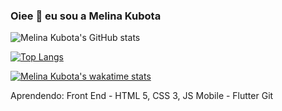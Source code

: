 ### Oiee 👋 eu sou a Melina Kubota
![Melina Kubota's GitHub stats](https://github-readme-stats.vercel.app/api?username=melinaKubota&show_icons=true&theme=onedark)

[![Top Langs](https://github-readme-stats.vercel.app/api/top-langs/?username=melinaKubota&langs_count=8&theme=onedark)](https://github.com/melinaKubota/github-readme-stats)

[![Melina Kubota's wakatime stats](https://github-readme-stats.vercel.app/api/wakatime?username=melinaKubota&layout=compact&theme=onedark)](https://github.com/melinaKubota/github-readme-stats)






Aprendendo:
  Front End - HTML 5, CSS 3, JS
  Mobile - Flutter
  Git
  
  

